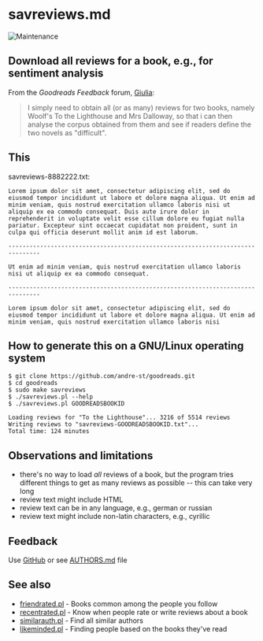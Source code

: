 # savreviews.md

![Maintenance](https://img.shields.io/maintenance/yes/2018.svg)


## Download all reviews for a book, e.g., for sentiment analysis

From the _Goodreads Feedback_ forum, 
[Giulia](https://www.goodreads.com/topic/show/19477061-how-can-i-extract-all-reviews-full-text-for-a-specific-book):

> I simply need to obtain all (or as many) reviews for two books, namely
> Woolf's To the Lighthouse and Mrs Dalloway, so that i can then analyse
> the corpus obtained from them and see if readers define the two novels
> as "difficult".


## This
savreviews-8882222.txt:
```text
Lorem ipsum dolor sit amet, consectetur adipiscing elit, sed do
eiusmod tempor incididunt ut labore et dolore magna aliqua. Ut enim ad
minim veniam, quis nostrud exercitation ullamco laboris nisi ut
aliquip ex ea commodo consequat. Duis aute irure dolor in
reprehenderit in voluptate velit esse cillum dolore eu fugiat nulla
pariatur. Excepteur sint occaecat cupidatat non proident, sunt in
culpa qui officia deserunt mollit anim id est laborum.

-------------------------------------------------------------------------------

Ut enim ad minim veniam, quis nostrud exercitation ullamco laboris
nisi ut aliquip ex ea commodo consequat. 

-------------------------------------------------------------------------------

Lorem ipsum dolor sit amet, consectetur adipiscing elit, sed do
eiusmod tempor incididunt ut labore et dolore magna aliqua. Ut enim ad
minim veniam, quis nostrud exercitation ullamco laboris nisi
```


## How to generate this on a GNU/Linux operating system

```
$ git clone https://github.com/andre-st/goodreads.git
$ cd goodreads
$ sudo make savreviews
$ ./savreviews.pl --help
$ ./savreviews.pl GOODREADSBOOKID

Loading reviews for "To the Lighthouse"... 3216 of 5514 reviews
Writing reviews to "savreviews-GOODREADSBOOKID.txt"... 
Total time: 124 minutes

```


## Observations and limitations

- there's no way to load _all_ reviews of a book, but the program tries different 
  things to get as many reviews as possible -- this can take very long
- review text might include HTML
- review text can be in any language, e.g., german or russian
- review text might include non-latin characters, e.g., cyrillic



## Feedback

Use [GitHub](https://github.com/andre-st/goodreads/issues) or see [AUTHORS.md](AUTHORS.md) file


## See also

- [friendrated.pl](friendrated.md) - Books common among the people you follow
- [recentrated.pl](recentrated.md) - Know when people rate or write reviews about a book
- [similarauth.pl](similarauth.md) - Find all similar authors
- [likeminded.pl](likeminded.md)   - Finding people based on the books they've read
 

